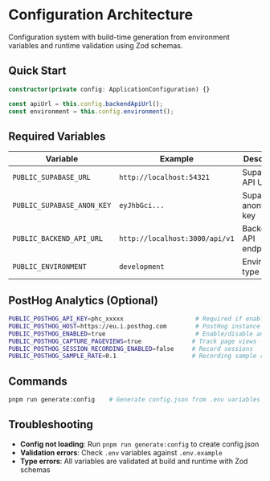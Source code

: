 # Configuration Architecture

Configuration system with build-time generation from environment variables and runtime validation using Zod schemas.

## Quick Start

```typescript
constructor(private config: ApplicationConfiguration) {}

const apiUrl = this.config.backendApiUrl();
const environment = this.config.environment();
```

## Required Variables

| Variable | Example | Description |
|----------|---------|-------------|
| `PUBLIC_SUPABASE_URL` | `http://localhost:54321` | Supabase API URL |
| `PUBLIC_SUPABASE_ANON_KEY` | `eyJhbGci...` | Supabase anonymous key |
| `PUBLIC_BACKEND_API_URL` | `http://localhost:3000/api/v1` | Backend API endpoint |
| `PUBLIC_ENVIRONMENT` | `development` | Environment type |

## PostHog Analytics (Optional)

```bash
PUBLIC_POSTHOG_API_KEY=phc_xxxxx                    # Required if enabled
PUBLIC_POSTHOG_HOST=https://eu.i.posthog.com        # PostHog instance
PUBLIC_POSTHOG_ENABLED=true                         # Enable/disable analytics
PUBLIC_POSTHOG_CAPTURE_PAGEVIEWS=true              # Track page views
PUBLIC_POSTHOG_SESSION_RECORDING_ENABLED=false     # Record sessions
PUBLIC_POSTHOG_SAMPLE_RATE=0.1                     # Recording sample rate
```

## Commands

```bash
pnpm run generate:config    # Generate config.json from .env variables
```

## Troubleshooting

- **Config not loading**: Run `pnpm run generate:config` to create config.json
- **Validation errors**: Check `.env` variables against `.env.example`
- **Type errors**: All variables are validated at build and runtime with Zod schemas